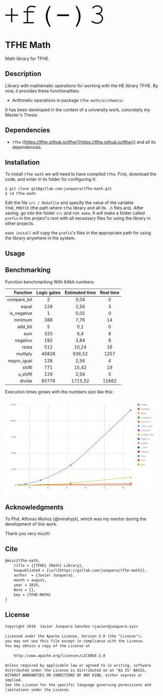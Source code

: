 ![](doc/logo.png)

# TFHE Math

Math library for TFHE.

## Description

Library with mathematic operations for working with the HE library TFHE. By now, it provides these functionalities:

- Arithmetic operations in package `tfhe-math/arithmetic`

It has been developed in the context of a university work, concretely my Master's Thesis.

## Dependencies

- `tfhe` ([https://tfhe.github.io/tfhe/](https://tfhe.github.io/tfhe/)) and all its dependencies

## Installation

To install `tfhe-math` we will need to have compiled `tfhe`. First, download the code, and enter in its folder for configuring it:

```console
$ git clone git@gitlab.com:junquera/tfhe-math.git
$ cd tfhe-math
```

Edit the file `src / Makefile` and specify the value of the variable` TFHE_PREFIX` (the path where `tfhe` library and all its` .h` files are). After saving, go into the folder `src` and run` make`. It will make a folder called `prefix` in the project's root with all necessary files for using the library in other projects.

`make install` will copy the `prefix`'s files in the appropriate path for using the library anywhere in the system.

## Usage



## Benchmarking

Function benchmarking With 64bit numbers:

| Function    | Logic gates | Estimated time | Real time |
|------------:|:-----------:|:--------------:|:---------:|
| compare_bit | 2           | 0,04           | 0         |
| equal       | 128         | 2,56           | 3         |
| is_negative | 1           | 0,02           | 0         |
| minimum     | 388         | 7,76           | 14        |
| add_bit     | 5           | 0,1            | 0         |
| sum         | 320         | 6,4            | 8         |
| negativo    | 192         | 3,84           | 8         |
| resta       | 512         | 10,24          | 16        |
| multiply    | 46826       | 936,52         | 1257      |
| mayor_igual | 128         | 2,56           | 4         |
| shiftl      | 771         | 15,42          | 19        |
| u_shiftl    | 129         | 2,58           | 0         |
| divide      | 85776       | 1715,52        | 11662     |    

Execution times grows with the numbers size like this:

![Execution time growing](doc/img/crec_func.png)


## Acknowledgments

To Phd. Alfonso Muñoz (@mindrypt), which was my mentor during the development of this work.

Thank you very much!

## Cite

```
@misc{tfhe-math,
    title = {{TFHE} {Math} Library},
    howpublished = {\url{https://gitlab.com/junquera/tfhe-math}},
    author  = {Javier Junquera},
    month = august,
    year = 2019,
    Note = {},
    key = {TFHE-MATH}
}
```

## License

```
Copyright 2019  Javier Junquera Sánchez <javier@junquera.xyz>

Licensed under the Apache License, Version 2.0 (the "License");
you may not use this file except in compliance with the License.
You may obtain a copy of the License at

	http://www.apache.org/licenses/LICENSE-2.0

Unless required by applicable law or agreed to in writing, software
distributed under the License is distributed on an "AS IS" BASIS,
WITHOUT WARRANTIES OR CONDITIONS OF ANY KIND, either express or implied.
See the License for the specific language governing permissions and
limitations under the License.
```
